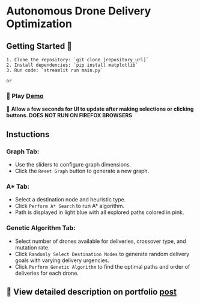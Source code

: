# Autonomous Drone Delivery Optimization
## Getting Started 🚀

    1. Clone the repository: `git clone [repository_url]`
    2. Install dependencies: `pip install matplotlib`
    3. Run code: `streamlit run main.py`

    or 

### 🚀 Play [Demo](https://brandon-toews.github.io/drone-delivery/)
🚧 **Allow a few seconds for UI to update after making selections or clicking buttons. DOES NOT RUN ON FIREFOX BROWSERS**

## Instuctions
### Graph Tab:

-   Use the sliders to configure graph dimensions.
-   Click the `Reset Graph` button to generate a new graph.

### A\* Tab:

-   Select a destination node and heuristic type.
-   Click `Perform A* Search` to run A\* algorithm.
-   Path is displayed in light blue with all explored paths colored in pink.

### Genetic Algorithm Tab:

-   Select number of drones available for deliveries, crossover type, and mutation rate.
-   Click `Randomly Select Destination Nodes` to generate random delivery goals with varying delivery urgencies.
-   Click `Perform Genetic Algorithm` to find the optimal paths and order of deliveries for each drone.

## 📄 View detailed description on portfolio [post](https://brandon-toews.github.io/portfolio/posts/drone-delivery/drone-delivery.html)
